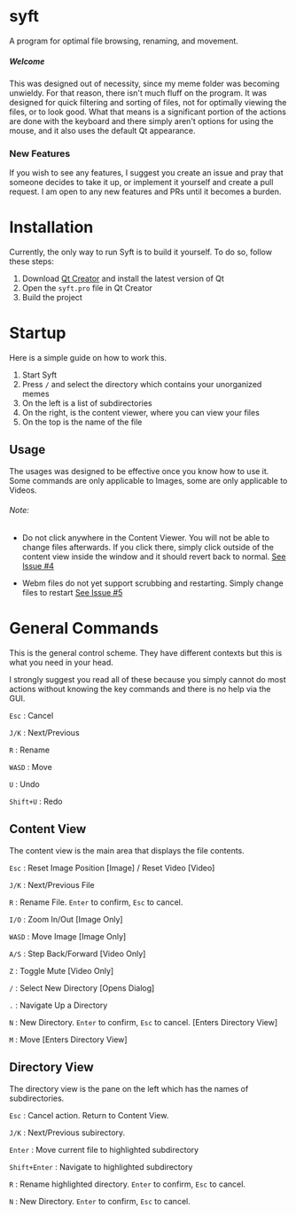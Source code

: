 # syft
A program for optimal file browsing, renaming, and movement.

##### Welcome
This was designed out of necessity, since my meme folder was becoming unwieldy. For that reason, there isn't much fluff on the program.
It was designed for quick filtering and sorting of files, not for optimally viewing the files, or to look good.
What that means is a significant portion of the actions are done with the keyboard and there simply aren't options for using the mouse, and it also uses the default Qt appearance.


### New Features
If you wish to see any features, I suggest you create an issue and pray that someone decides to take it up, or implement it yourself and create a pull request.
I am open to any new features and PRs until it becomes a burden.

# Installation

Currently, the only way to run Syft is to build it yourself.
To do so, follow these steps:

1) Download [Qt Creator](https://www.qt.io/product/development-tools) and install the latest version of Qt
2) Open the `syft.pro` file in Qt Creator
3) Build the project

# Startup

Here is a simple guide on how to work this.
1) Start Syft
2) Press `/` and select the directory which contains your unorganized memes
3) On the left is a list of subdirectories
4) On the right, is the content viewer, where you can view your files
5) On the top is the name of the file

## Usage

The usages was designed to be effective once you know how to use it. Some commands are only applicable to Images, some are only applicable to Videos.

###### Note:
- Do not click anywhere in the Content Viewer. You will not be able to change files afterwards. If you click there, simply click outside of the content view inside the window and it should revert back to normal. [See Issue #4](https://github.com/syftking/syft/issues/4)

- Webm files do not yet support scrubbing and restarting. Simply change files to restart [See Issue #5](https://github.com/syftking/syft/issues/5)



# General Commands

This is the general control scheme. They have different contexts but this is what you need in your head.

I strongly suggest you read all of these because you simply cannot do most actions without knowing the key commands and there is no help via the GUI.


`Esc` : Cancel

`J/K` : Next/Previous 

`R` : Rename

`WASD` : Move

`U` : Undo

`Shift+U` : Redo



## Content View

The content view is the main area that displays the file contents.

`Esc` : Reset Image Position [Image] / Reset Video [Video]

`J/K` : Next/Previous File

`R` : Rename File. `Enter` to confirm, `Esc` to cancel.

`I/O` : Zoom In/Out [Image Only]

`WASD` : Move Image [Image Only]

`A/S` : Step Back/Forward [Video Only]

`Z` : Toggle Mute [Video Only]

`/` : Select New Directory [Opens Dialog]

`.` : Navigate Up a Directory

`N` : New Directory. `Enter` to confirm, `Esc` to cancel. [Enters Directory View]

`M` : Move [Enters Directory View]



## Directory View

The directory view is the pane on the left which has the names of subdirectories.

`Esc` : Cancel action. Return to Content View.

`J/K` : Next/Previous subirectory.

`Enter` : Move current file to highlighted subdirectory

`Shift+Enter` : Navigate to highlighted subdirectory

`R` : Rename highlighted directory. `Enter` to confirm, `Esc` to cancel.

`N` : New Directory. `Enter` to confirm, `Esc` to cancel.



